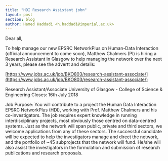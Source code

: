 ```yaml
---
title: "HDI Research Assistant jobn"
layout: post
section: blog
author: Hamed Haddadi <h.haddadi@imperial.ac.uk>
---
```


Dear all,

To help manage our new EPSRC NetworkPlus on Human-Data Interaction (official announcement to come soon), Matthew Chalmers (PI) is hiring a Research Assistant in Glasgow to help managing the network over the next 3 years, please see the advertt and details:

[https://www.jobs.ac.uk/job/BKO803/research-assistant-associate/](https://www.jobs.ac.uk/job/BKO803/research-assistant-associate/)

Research Assistant/Associate
University of Glasgow - College of Science & Engineering
Closes: 16th July 2018

Job Purpose: You will contribute to a project the Human Data Interaction EPSRC NetworkPlus (HDI), working with Prof. Matthew Chalmers and his co-investigators. The job requires expert knowledge in running interdisciplinary projects, most obviously those centred on data-centred systems. Just as the network will span public, private and third sectors, we welcome applications from any of these sectors. The successful candidate will be expected to help the investigators manage and direct the network, and the portfolio of ~45 subprojects that the network will fund. He/she will also assist the investigators in the formulation and submission of research publications and research proposals.

